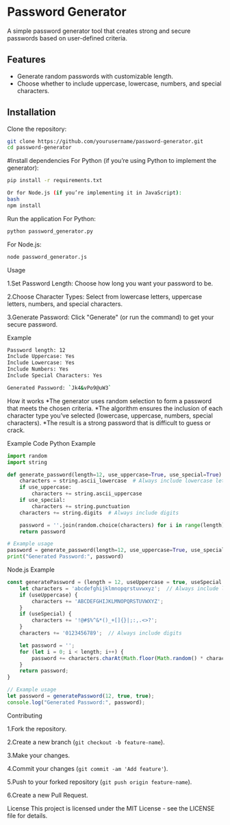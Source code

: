 # Password Generator

A simple password generator tool that creates strong and secure passwords based on user-defined criteria.

## Features

- Generate random passwords with customizable length.
- Choose whether to include uppercase, lowercase, numbers, and special characters.

## Installation

Clone the repository:

```bash
git clone https://github.com/yourusername/password-generator.git
cd password-generator 
```

#Install dependencies
For Python (if you’re using Python to implement the generator):

```bash
pip install -r requirements.txt

Or for Node.js (if you’re implementing it in JavaScript):
bash
npm install
```
Run the application
For Python:
```bash
python password_generator.py
```
For Node.js:
```bash
node password_generator.js
```

Usage

1.Set Password Length: Choose how long you want your password to be.

2.Choose Character Types: Select from lowercase letters, uppercase letters, numbers, and special characters.

3.Generate Password: Click "Generate" (or run the command) to get your secure password.


Example
```bash
Password length: 12
Include Uppercase: Yes
Include Lowercase: Yes
Include Numbers: Yes
Include Special Characters: Yes

Generated Password: `Jk4&vPo9@uW3`
```

How it works
*The generator uses random selection to form a password that meets the chosen criteria.
*The algorithm ensures the inclusion of each character type you’ve selected (lowercase, uppercase, numbers, special characters).
*The result is a strong password that is difficult to guess or crack.

Example Code
Python Example
```python
import random
import string

def generate_password(length=12, use_uppercase=True, use_special=True):
    characters = string.ascii_lowercase  # Always include lowercase letters
    if use_uppercase:
        characters += string.ascii_uppercase
    if use_special:
        characters += string.punctuation
    characters += string.digits  # Always include digits

    password = ''.join(random.choice(characters) for i in range(length))
    return password

# Example usage
password = generate_password(length=12, use_uppercase=True, use_special=True)
print("Generated Password:", password)
```

Node.js Example
```javascript
const generatePassword = (length = 12, useUppercase = true, useSpecial = true) => {
    let characters = 'abcdefghijklmnopqrstuvwxyz';  // Always include lowercase letters
    if (useUppercase) {
        characters += 'ABCDEFGHIJKLMNOPQRSTUVWXYZ';
    }
    if (useSpecial) {
        characters += '!@#$%^&*()_+[]{}|;:,.<>?';
    }
    characters += '0123456789';  // Always include digits

    let password = '';
    for (let i = 0; i < length; i++) {
        password += characters.charAt(Math.floor(Math.random() * characters.length));
    }
    return password;
}

// Example usage
let password = generatePassword(12, true, true);
console.log("Generated Password:", password);
```

Contributing

1.Fork the repository.

2.Create a new branch (`git checkout -b feature-name`).

3.Make your changes.

4.Commit your changes (`git commit -am 'Add feature'`).

5.Push to your forked repository (`git push origin feature-name`).

6.Create a new Pull Request.


License
This project is licensed under the MIT License - see the LICENSE file for details.


